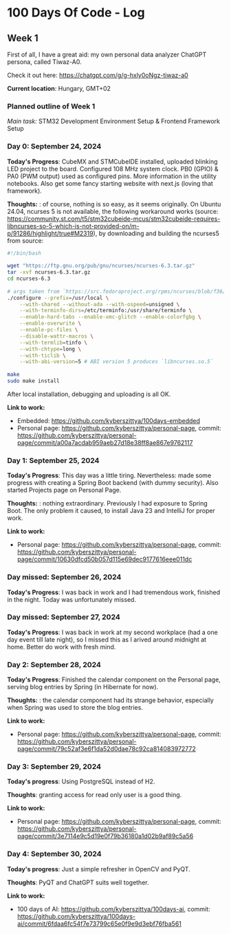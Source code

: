 # 100 Days Of Code - Log

## Week 1

First of all, I have a great aid: my own personal data analyzer ChatGPT persona, called Tiwaz-A0. 

Check it out here: https://chatgpt.com/g/g-hxly0oNgz-tiwaz-a0

__Current location__: Hungary, GMT+02

### Planned outline of Week 1

_Main task:_ STM32 Development Environment Setup & Frontend Framework Setup

### Day 0: September 24, 2024

**Today's Progress**: CubeMX and STMCubeIDE installed, uploaded blinking LED project to the board. Configured 108 MHz system clock. PB0 (GPIO) & PA0 (PWM output) used as configured pins. More information in the utility notebooks. Also get some fancy starting website with next.js (loving that framework).

**Thoughts:** : of course, nothing is so easy, as it seems originally. On Ubuntu 24.04, ncurses 5 is not available, the following workaround works (source: https://community.st.com/t5/stm32cubeide-mcus/stm32cubeide-requires-libncurses-so-5-which-is-not-provided-on/m-p/91286/highlight/true#M2319), by downloading and building the ncurses5 from source:
```bash
#!/bin/bash
 
wget "https://ftp.gnu.org/pub/gnu/ncurses/ncurses-6.3.tar.gz"
tar -xvf ncurses-6.3.tar.gz
cd ncurses-6.3
 
# args taken from `https://src.fedoraproject.org/rpms/ncurses/blob/f36/f/STAGE2-ncurses`
./configure --prefix=/usr/local \
    --with-shared --without-ada --with-ospeed=unsigned \
    --with-terminfo-dirs=/etc/terminfo:/usr/share/terminfo \
    --enable-hard-tabs --enable-xmc-glitch --enable-colorfgbg \
    --enable-overwrite \
    --enable-pc-files \
    --disable-wattr-macros \
    --with-termlib=tinfo \
    --with-chtype=long \
    --with-ticlib \
    --with-abi-version=5 # ABI version 5 produces `libncurses.so.5`
 
make
sudo make install
```
After local installation, debugging and uploading is all OK.

**Link to work:**
- Embedded: https://github.com/kyberszittya/100days-embedded
- Personal page: https://github.com/kyberszittya/personal-page, commit: https://github.com/kyberszittya/personal-page/commit/a00a7acdab959aeb27d18e38ff8ae867e9762117


### Day 1: September 25, 2024

**Today's Progress**: This day was a little tiring. Nevertheless: made some progress with creating a Spring Boot backend (with dummy security). Also started Projects page on Personal Page.

**Thoughts:** : nothing extraordinary. Previously I had exposure to Spring Boot. The only problem it caused, to install Java 23 and IntelliJ for proper work.


**Link to work:**
- Personal page: https://github.com/kyberszittya/personal-page, commit: https://github.com/kyberszittya/personal-page/commit/10630dfcd50b057d115e69dec9177616eee011dc


### Day missed: September 26, 2024

**Today's Progress**: I was back in work and I had tremendous work, finished in the night. Today was unfortunately missed.

### Day missed: September 27, 2024

**Today's Progress**: I was back in work at my second workplace (had a one day event till late night), so I missed this as I arived around midnight at home. Better do work with fresh mind.

### Day 2: September 28, 2024

**Today's Progress**: Finished the calendar component on the Personal page, serving blog entries by Spring (in Hibernate for now).

**Thoughts:** : the calendar component had its strange behavior, especially when Spring was used to store the blog entries. 

**Link to work:**
- Personal page: https://github.com/kyberszittya/personal-page, commit: https://github.com/kyberszittya/personal-page/commit/79c52af3e6f1da52d0dae78c92ca814083972772

### Day 3: September 29, 2024

**Today's progress**: Using PostgreSQL instead of H2.

**Thoughts**: granting access for read only user is a good thing.

**Link to work:**
- Personal page: https://github.com/kyberszittya/personal-page, commit: https://github.com/kyberszittya/personal-page/commit/3e7114e9c5d19e0f79b36180a1d02b9af89c5a56

### Day 4: September 30, 2024

**Today's progress**: Just a simple refresher in OpenCV and PyQT.

**Thoughts**: PyQT and ChatGPT suits well together.

**Link to work:**
- 100 days of AI: https://github.com/kyberszittya/100days-ai, commit: https://github.com/kyberszittya/100days-ai/commit/6fdaa6fc54f7e73799c65e0f9e9d3ebf76fba561

